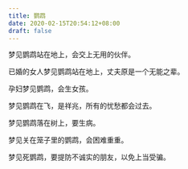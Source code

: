 ```yaml
---
title: 鹦鹉
date: 2020-02-15T20:54:12+08:00
draft: false
---
```


梦见鹦鹉站在地上，会交上无用的伙伴。

已婚的女人梦见鹦鹉站在地上，丈夫原是一个无能之辈。

孕妇梦见鹦鹉，会生女孩。

梦见鹦鹉在飞，是祥兆，所有的忧愁都会过去。

梦见鹦鹉落在树上，要生病。

梦见关在笼子里的鹦鹉，会困难重重。

梦见死鹦鹉，要提防不诚实的朋友，以免上当受骗。